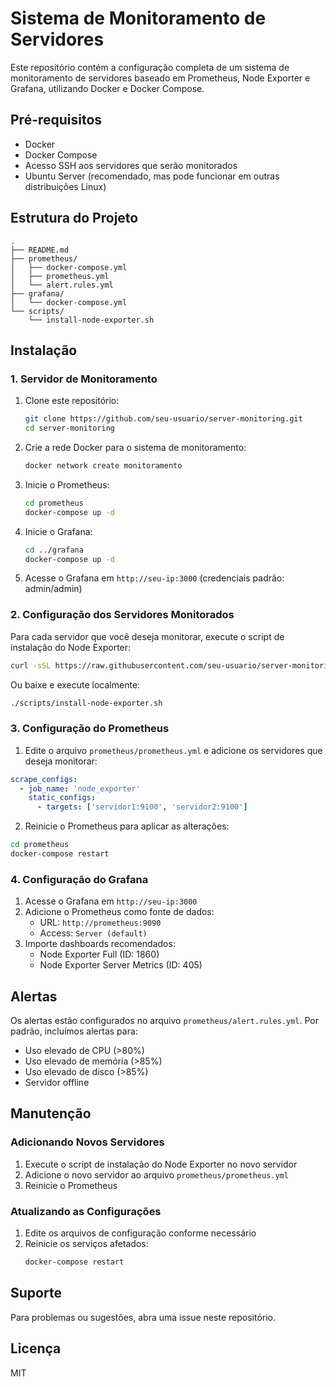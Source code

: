 # Sistema de Monitoramento de Servidores

Este repositório contém a configuração completa de um sistema de monitoramento de servidores baseado em Prometheus, Node Exporter e Grafana, utilizando Docker e Docker Compose.

## Pré-requisitos

- Docker
- Docker Compose
- Acesso SSH aos servidores que serão monitorados
- Ubuntu Server (recomendado, mas pode funcionar em outras distribuições Linux)

## Estrutura do Projeto

```
.
├── README.md
├── prometheus/
│   ├── docker-compose.yml
│   ├── prometheus.yml
│   └── alert.rules.yml
├── grafana/
│   └── docker-compose.yml
└── scripts/
    └── install-node-exporter.sh
```

## Instalação

### 1. Servidor de Monitoramento

1. Clone este repositório:
   ```bash
   git clone https://github.com/seu-usuario/server-monitoring.git
   cd server-monitoring
   ```

2. Crie a rede Docker para o sistema de monitoramento:
   ```bash
   docker network create monitoramento
   ```

3. Inicie o Prometheus:
   ```bash
   cd prometheus
   docker-compose up -d
   ```

4. Inicie o Grafana:
   ```bash
   cd ../grafana
   docker-compose up -d
   ```

5. Acesse o Grafana em `http://seu-ip:3000` (credenciais padrão: admin/admin)

### 2. Configuração dos Servidores Monitorados

Para cada servidor que você deseja monitorar, execute o script de instalação do Node Exporter:

```bash
curl -sSL https://raw.githubusercontent.com/seu-usuario/server-monitoring/main/scripts/install-node-exporter.sh | bash
```

Ou baixe e execute localmente:

```bash
./scripts/install-node-exporter.sh
```

### 3. Configuração do Prometheus

1. Edite o arquivo `prometheus/prometheus.yml` e adicione os servidores que deseja monitorar:

```yaml
scrape_configs:
  - job_name: 'node_exporter'
    static_configs:
      - targets: ['servidor1:9100', 'servidor2:9100']
```

2. Reinicie o Prometheus para aplicar as alterações:
```bash
cd prometheus
docker-compose restart
```

### 4. Configuração do Grafana

1. Acesse o Grafana em `http://seu-ip:3000`
2. Adicione o Prometheus como fonte de dados:
   - URL: `http://prometheus:9090`
   - Access: `Server (default)`
3. Importe dashboards recomendados:
   - Node Exporter Full (ID: 1860)
   - Node Exporter Server Metrics (ID: 405)

## Alertas

Os alertas estão configurados no arquivo `prometheus/alert.rules.yml`. Por padrão, incluímos alertas para:

- Uso elevado de CPU (>80%)
- Uso elevado de memória (>85%)
- Uso elevado de disco (>85%)
- Servidor offline

## Manutenção

### Adicionando Novos Servidores

1. Execute o script de instalação do Node Exporter no novo servidor
2. Adicione o novo servidor ao arquivo `prometheus/prometheus.yml`
3. Reinicie o Prometheus

### Atualizando as Configurações

1. Edite os arquivos de configuração conforme necessário
2. Reinicie os serviços afetados:
   ```bash
   docker-compose restart
   ```

## Suporte

Para problemas ou sugestões, abra uma issue neste repositório.

## Licença

MIT 